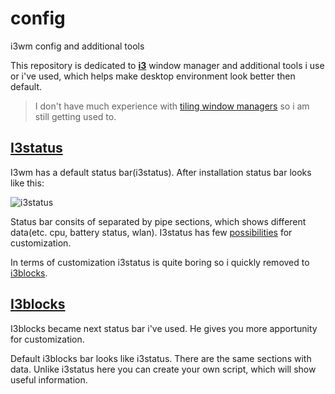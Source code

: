 # config
i3wm config and additional tools

This repository is dedicated to <a href="https://i3wm.org/"><b>i3</b></a> window manager and additional tools i use or i've used, which helps make desktop environment look better then default.


> I don't have much experience with [tiling window managers](https://en.wikipedia.org/wiki/Tiling_window_manager) so i am still getting used to.
 
## [I3status](https://i3wm.org/docs/i3status.html)

I3wm has a default status bar(i3status). After installation status bar looks like this:


![i3status](https://external-content.duckduckgo.com/iu/?u=https%3A%2F%2Ftau.gr%2Fimg%2F2020-02-23%2Fi3status1.png&f=1&nofb=1&ipt=75bae021250047f974490caaa8ffaba9418e9c2fd9eaa121d9f72f4e892c8178&ipo=images)


Status bar consits of separated by pipe sections, which shows different data(etc. cpu, battery status, wlan).
I3status has few [possibilities](https://i3wm.org/docs/i3status.html) for customization. 

In terms of customization i3status is quite boring so i quickly removed to [i3blocks](https://github.com/vivien/i3blocks).

## [I3blocks](https://github.com/vivien/i3blocks)

I3blocks became next status bar i've used. He gives you more apportunity for customization.

Default i3blocks bar looks like i3status. There are the same sections with data. Unlike i3status here you can create your own script, which will show useful information.
